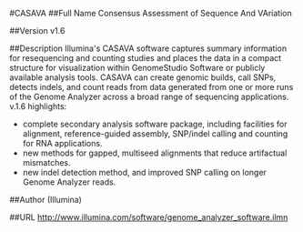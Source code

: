#CASAVA
##Full Name
Consensus Assessment of Sequence And VAriation

##Version
v1.6

##Description
Illumina's CASAVA software captures summary information for resequencing and counting studies and places the data in a compact structure for visualization within GenomeStudio Software or publicly available analysis tools. CASAVA can create genomic builds, call SNPs, detects indels, and count reads from data generated from one or more runs of the Genome Analyzer across a broad range of sequencing applications. 
 v.1.6 highlights: 
* complete secondary analysis software package, including facilities for alignment, reference-guided assembly, SNP/indel calling and counting for RNA applications. 
* new methods for gapped, multiseed alignments that reduce artifactual mismatches. 
* new indel detection method, and improved SNP calling on longer Genome Analyzer reads.

##Author
(Illumina)

##URL
http://www.illumina.com/software/genome_analyzer_software.ilmn

